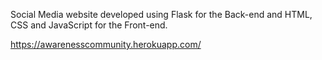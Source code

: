 Social Media website developed using Flask for the Back-end and HTML, CSS and JavaScript for the Front-end. 

https://awarenesscommunity.herokuapp.com/
